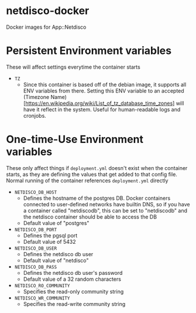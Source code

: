# netdisco-docker
Docker images for App::Netdisco

# Persistent Environment variables
These will affect settings everytime the container starts
- `TZ`
  - Since this container is based off of the debian image, it supports all ENV variables from there. Setting this ENV variable to an accepted (Timezone Name)[https://en.wikipedia.org/wiki/List_of_tz_database_time_zones] will have it reflect in the system. Useful for human-readable logs and cronjobs.

# One-time-Use Environment variables
These only affect things if `deployment.yml` doesn't exist when the container starts, as they are defining the values that get added to that config file. Normal running of the container references `deployment.yml` directly
- `NETDISCO_DB_HOST`
  - Defines the hostname of the postgres DB. Docker containers connected to user-defined networks have builtin DNS, so if you have a container called "netdiscodb", this can be set to "netdiscodb" and the netdisco container should be able to access the DB
  - Default value of "postgres"
- `NETDISCO_DB_PORT`
  - Defines the pgsql port
  - Default value of 5432
- `NETDISCO_DB_USER`
  - Defines the netdisco db user
  - Default value of "netdisco"
- `NETDISCO_DB_PASS`
  - Defines the netdisco db user's password
  - Default value of a 32 random characters
- `NETDISCO_RO_COMMUNITY`
  - Specifies the read-only community string
- `NETDISCO_WR_COMMUNITY`
  - Specifies the read-write community string